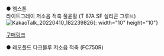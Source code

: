● 엠스톤  
라이트그레이 저소음 적축 풀윤활 (T 87A SF 실리콘 그루브)
![KakaoTalk_20220410_182239826](https://user-images.githubusercontent.com/28051638/162617956-72576f21-c543-4050-a900-3f4dc0dc3852.jpg){: width="10" height="10"}

[구매링크](https://smartstore.naver.com/devicepro/products/5033890023?NaPm=ct%3Dl1t2pm0j%7Cci%3Dcheckout%7Ctr%3Dppc%7Ctrx%3D%7Chk%3D13190d409b1232eb54d121edac301c58fa948c79)

● 레오폴드
다크블루 저소음 적축 (FC750R)
